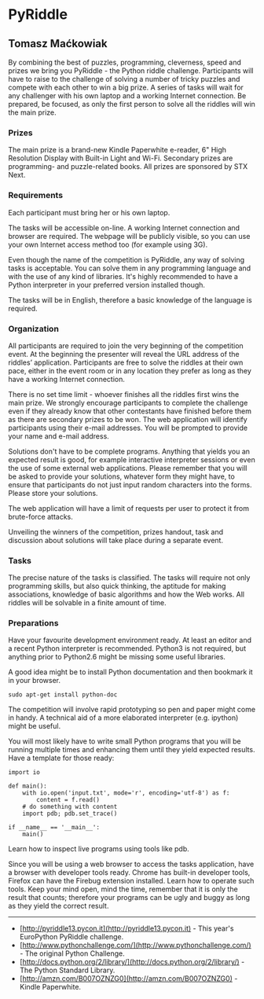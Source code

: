 # PyRiddle

## Tomasz Maćkowiak

By combining the best of puzzles, programming, cleverness, speed and prizes we bring you PyRiddle - the Python riddle challenge. Participants will have to raise to the challenge of solving a number of tricky puzzles and compete with each other to win a big prize. A series of tasks will wait for any challenger with his own laptop and a working Internet connection. Be prepared, be focused, as only the first person to solve all the riddles will win the main prize.


### Prizes
The main prize is a brand-new Kindle Paperwhite e-reader, 6" High Resolution Display with Built-in Light and Wi-Fi. Secondary prizes are programming- and puzzle-related books. All prizes are sponsored by STX Next.


### Requirements
Each participant must bring her or his own laptop.

The tasks will be accessible on-line. A working Internet connection and browser are required. The webpage will be publicly visible, so you can use your own Internet access method too (for example using 3G).

Even though the name of the competition is PyRiddle, any way of solving tasks is acceptable. You can solve them in any programming language and with the use of any kind of libraries.
It's highly recommended to have a Python interpreter in your preferred version installed though.

The tasks will be in English, therefore a basic knowledge of the language is required.


### Organization
All participants are required to join the very beginning of the competition event. At the beginning the presenter will reveal the URL address of the riddles’ application. Participants are free to solve the riddles at their own pace, either in the event room or in any location they prefer as long as they have a working Internet connection.

There is no set time limit - whoever finishes all the riddles first wins the main prize. We strongly encourage participants to complete the challenge even if they already know that other contestants have finished before them as there are secondary prizes to be won.
The web application will identify participants using their e-mail addresses. You will be prompted to provide your name and e-mail address.

Solutions don't have to be complete programs. Anything that yields you an expected result is good, for example interactive interpreter sessions or even the use of some external web applications.
Please remember that you will be asked to provide your solutions, whatever form they might have, to ensure that participants do not just input random characters into the forms. Please store your solutions.

The web application will have a limit of requests per user to protect it from brute-force attacks.

Unveiling the winners of the competition, prizes handout, task and discussion about solutions will take place during a separate event.


### Tasks
The precise nature of the tasks is classified. The tasks will require not only programming skills, but also quick thinking, the aptitude for making associations, knowledge of basic algorithms and how the Web works. All riddles will be solvable in a finite amount of time.


### Preparations
Have your favourite development environment ready. At least an editor and a recent Python interpreter is recommended. Python3 is not required, but anything prior to Python2.6 might be missing some useful libraries.

A good idea might be to install Python documentation and then bookmark it in your browser.

	sudo apt-get install python-doc

The competition will involve rapid prototyping so pen and paper might come in handy. A technical aid of a more elaborated interpreter (e.g. ipython) might be useful.

You will most likely have to write small Python programs that you will be running multiple times and enhancing them until they yield expected results. Have a template for those ready:


	import io

	def main():
		with io.open('input.txt', mode='r', encoding='utf-8') as f:
			content = f.read()
		# do something with content
		import pdb; pdb.set_trace()

	if __name__ == '__main__':
		main()

Learn how to inspect live programs using tools like pdb.

Since you will be using a web browser to access the tasks application, have a browser with developer tools ready. Chrome has built-in developer tools, Firefox can have the Firebug extension installed. Learn how to operate such tools.
Keep your mind open, mind the time, remember that it is only the result that counts; therefore your programs can be ugly and buggy as long as they yield the correct result.

***


* [http://pyriddle13.pycon.it](http://pyriddle13.pycon.it) - This year's EuroPython PyRiddle challenge.
* [http://www.pythonchallenge.com/](http://www.pythonchallenge.com/) - The original Python Challenge.
* [http://docs.python.org/2/library/](http://docs.python.org/2/library/) - The Python Standard Library.
* [http://amzn.com/B007OZNZG0](http://amzn.com/B007OZNZG0) - Kindle Paperwhite.
